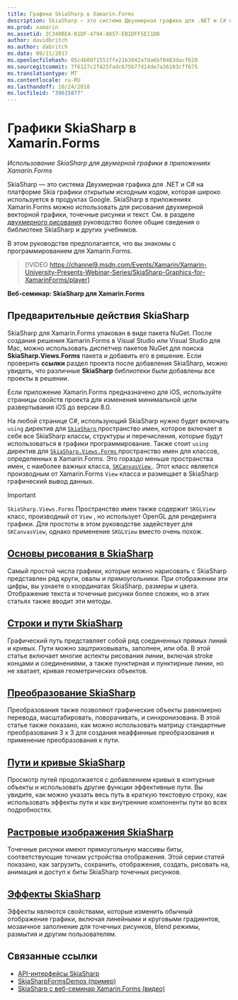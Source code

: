 ```yaml
---
title: Графики SkiaSharp в Xamarin.Forms
description: SkiaSharp — это система Двухмерная графика для .NET и C# на платформе Skia графики открытым исходным кодом, которая широко используется в продуктах Google. В этом руководстве описывается использование SkiaSharp для двумерной графики в приложениях Xamarin.Forms.
ms.prod: xamarin
ms.assetid: 2C348BEA-81DF-4794-8857-EB1DFF5E11DB
author: davidbritch
ms.author: dabritch
ms.date: 09/11/2017
ms.openlocfilehash: 05c4b00f1551ffe21b3042a7da6bf0483dacf620
ms.sourcegitcommit: 7f6127c2f425fadc675b77d14de7a36103cff675
ms.translationtype: MT
ms.contentlocale: ru-RU
ms.lasthandoff: 10/24/2018
ms.locfileid: "39615877"
---
```

# <a name="skiasharp-graphics-in-xamarinforms"></a>Графики SkiaSharp в Xamarin.Forms

_Использование SkiaSharp для двумерной графики в приложениях Xamarin.Forms_

SkiaSharp — это система Двухмерная графика для .NET и C# на платформе Skia графики открытым исходным кодом, которая широко используется в продуктах Google. SkiaSharp в приложениях Xamarin.Forms можно использовать для рисования двухмерной векторной графики, точечные рисунки и текст. См. в разделе [двухмерного рисования](~/graphics-games/skiasharp/index.md) руководство более общие сведения о библиотеке SkiaSharp и других учебников.

В этом руководстве предполагается, что вы знакомы с программированием для Xamarin.Forms.

> [!VIDEO https://channel9.msdn.com/Events/Xamarin/Xamarin-University-Presents-Webinar-Series/SkiaSharp-Graphics-for-XamarinForms/player]

**Веб-семинар: SkiaSharp для Xamarin.Forms**

## <a name="skiasharp-preliminaries"></a>Предварительные действия SkiaSharp

SkiaSharp для Xamarin.Forms упакован в виде пакета NuGet. После создания решения Xamarin.Forms в Visual Studio или Visual Studio для Mac, можно использовать диспетчер пакетов NuGet для поиска **SkiaSharp.Views.Forms** пакета и добавить его в решение. Если проверить **ссылки** раздел проекта после добавления SkiaSharp, можно увидеть, что различные **SkiaSharp** библиотеки были добавлены все проекты в решении.

Если приложение Xamarin.Forms предназначено для iOS, используйте страницы свойств проекта для изменения минимальной цели развертывания iOS до версии 8.0.

На любой странице C#, использующий SkiaSharp нужно будет включать `using` директив для [ `SkiaSharp` ](xref:SkiaSharp) пространство имен, которое включает в себя все SkiaSharp классы, структуры и перечисления, которые будут использоваться в графики программирование. Также стоит `using` директив для [ `SkiaSharp.Views.Forms` ](xref:SkiaSharp.Views.Forms) пространство имен для классов, определенных в Xamarin.Forms. Это гораздо меньше пространства имен, с наиболее важных класса, [ `SKCanvasView` ](xref:SkiaSharp.Views.Forms.SKCanvasView). Этот класс является производным от Xamarin.Forms `View` класса и размещает в SkiaSharp графический вывод данных.

> [!IMPORTANT]
> `SkiaSharp.Views.Forms` Пространство имен также содержит `SKGLView` класс, производный от `View` , но использует OpenGL для рендеринга графики. Для простоты в этом руководстве задействует для `SKCanvasView`, однако применение `SKGLView` вместо очень похож.

## <a name="skiasharp-drawing-basicsbasicsindexmd"></a>[Основы рисования в SkiaSharp](basics/index.md)

Самый простой числа графики, которые можно нарисовать с SkiaSharp представлен ряд круги, овалы и прямоугольники. При отображении эти цифры, вы узнаете о координатах SkiaSharp, размеры и цвета. Отображение текста и точечные рисунки более сложен, но в этих статьях также вводит эти методы.

## <a name="skiasharp-lines-and-pathspathsindexmd"></a>[Строки и пути SkiaSharp](paths/index.md)

Графический путь представляет собой ряд соединенных прямых линий и кривых. Пути можно заштриховывать, заполнен, или оба. В этой статье включает многие аспекты рисования линии, включая stroke концами и соединениями, а также пунктирная и пунктирные линии, но не хватает, кривая геометрических объектов.

## <a name="skiasharp-transformstransformsindexmd"></a>[Преобразование SkiaSharp](transforms/index.md)

Преобразования также позволяют графические объекты равномерно перевода, масштабировать, поворачивать, и синхронизована. В этой статье также показано, как можно использовать матрицу стандартные преобразования 3 x 3 для создания неаффинные преобразования и применение преобразования к пути.

## <a name="skiasharp-curves-and-pathscurvesindexmd"></a>[Пути и кривые SkiaSharp](curves/index.md)

Просмотр путей продолжается с добавлением кривых в контурные объекты и использовать другие функции эффективные пути. Вы увидите, как можно указать весь путь в краткую текстовую строку, как использовать эффекты пути и как внутренние компоненты пути во всех подробностях.

## <a name="skiasharp-bitmapsbitmapsindexmd"></a>[Растровые изображения SkiaSharp](bitmaps/index.md)

Точечные рисунки имеют прямоугольную массивы биты, соответствующие точкам устройства отображения. Этой серии статей показано, как загрузить, сохранить, отображения, создать, рисовать на, анимация и доступ к биты SkiaSharp точечных рисунков.

## <a name="skiasharp-effectseffectsindexmd"></a>[Эффекты SkiaSharp](effects/index.md)

Эффекты являются свойствами, которые изменить обычный отображение графики, включая линейными и круговыми градиентов, мозаичное заполнение для точечных рисунков, blend режимы, размытия и другим пользователям.

## <a name="related-links"></a>Связанные ссылки

- [API-интерфейсы SkiaSharp](https://docs.microsoft.com/dotnet/api/skiasharp)
- [SkiaSharpFormsDemos (пример)](https://developer.xamarin.com/samples/xamarin-forms/SkiaSharpForms/Demos/)
- [SkiaSharp с веб-семинар Xamarin.Forms (видео)](https://channel9.msdn.com/Events/Xamarin/Xamarin-University-Presents-Webinar-Series/SkiaSharp-Graphics-for-XamarinForms)
